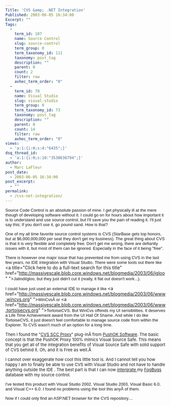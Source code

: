 ```yaml
---
Title: 'CVS &amp; .NET Integration'
Published: 2003-06-05 16:34:00
Excerpt: ""
Tags:
  - 
    term_id: 107
    name: Source Control
    slug: source-control
    term_group: 0
    term_taxonomy_id: 111
    taxonomy: post_tag
    description: ""
    parent: 0
    count: 2
    filter: raw
    avhec_term_order: "0"
  - 
    term_id: 70
    name: Visual Studio
    slug: visual-studio
    term_group: 0
    term_taxonomy_id: 73
    taxonomy: post_tag
    description: ""
    parent: 0
    count: 14
    filter: raw
    avhec_term_order: "0"
views:
  - 'a:1:{i:0;s:4:"6435";}'
dsq_thread_id:
  - 'a:1:{i:0;s:10:"3538636794";}'
author:
  - Marc LaFleur
post_date:
  - 2003-06-05 16:34:00
post_excerpt:
  - ""
permalink:
  - /cvs-net-integration/
---
```

<span class="437460716-05062003"><font face="Arial" size="2">Source Code Control is 
an absolute passion of mine. I get physically ill at the mere though of 
developing software without it. I could go on for hours about how important it 
is to understand and use source control, but I'll save you the pain of reading 
it. I'll just say this; If you don't use it, go pound sand. How is 
that?</font></span>

<span class="437460716-05062003"><font face="Arial" size="2">One of my all time 
favorite source control systems is CVS (StarBase gets top honors, but at 
$6,000,000,000 per seat they don't get my business). The great thing about CVS 
is that it is very flexible and completely free. Don't get me wrong, there are 
defiantly issues with it, but most of them can be ignored. Especially in the 
face of it being "free".</font></span>

<span class="437460716-05062003"></span><span class="437460716-05062003"><font face="Arial" size="2">There is however one major issue that has prevented me from 
using CVS in the last few years, no IDE integration with Visual Studio. There 
were some tools out there like </font>&lt;a title="Click here to do a full-text search for this title" href="http://massivescale.blob.core.windows.net/blogmedia/2003/06/igloo" "><font face="Arial" size="2">JalindiIgloo</font><font face="Arial" size="2">, but they just didn't cut 
it (really, it flat out doesn't work...).</font></span>

<span class="437460716-05062003"><font face="Arial" size="2">I could have just used 
an external IDE to manage it like </font><a href="http://massivescale.blob.core.windows.net/blogmedia/2003/06/www.wincvs.org" "><font face="Arial" size="2">WinCvs</font></a><font face="Arial" size="2">Â or </font><a href="http://massivescale.blob.core.windows.net/blogmedia/2003/06/www.tortoisecvs.org" "><font face="Arial" size="2">TortoiseCVS</font></a><font face="Arial" size="2">. But WinCvs offends my UI 
sensibilities. It deserves a Life Time Achievement award from the UI Hall Of 
Shame. And while I do like TortoiseCVS, it just doesn't feel comfortable to 
manage source code from within the Explorer. To CVS wasn't much of an option for 
a long time.</font></span>

<span class="437460716-05062003"><font face="Arial"></font><font size="2">Then I found the 
"<a href="http://www.pushok.com/soft_short_info.php?PHPSESSID=97696e55b788cef1ad8b0e1329854501">CVS 
SCC Proxy</a>" plug-inÂ from <a href="http://massivescale.blob.core.windows.net/blogmedia/2003/06/www.pushok.com">PushOK 
Software</a>. The basic concept is that the PushOK Proxy 100% mimics Visual 
Source Safe. This means that you get all of the integration benefits of Visual 
Source Safe with solid support of CVS behind it. Oh, and it is Free as 
well.Â </font></span>

<font face="Arial"></font><font size="2"><span class="437460716-05062003">I cannot over 
exaggerate how cool this little tool is. And I cannot tell you how happy I am to 
finally be able to use CVS with Visual Studio and not have to handle anything 
outside the IDE . T</span><span class="437460716-05062003">he best part is that I 
can now <a href="http://massivescale.blob.core.windows.net/blogmedia/2003/06/HowSourceControlIntegrati.html">intergrate 
</a>my <a href="http://massivescale.blob.core.windows.net/blogmedia/2003/06/FogBUGZ">FogBugs </a>database with my 
source control.</span></font>

<span class="437460716-05062003"><font face="Arial" size="2">I've tested this 
product with Visual Studio 2002, Visual Studio 2003, Visual Basic 6.0, and 
Visual C++ 6.0. I found no problems using the tool this anyÂ of them. 
</font></span>

<span class="437460716-05062003"><font face="Arial" size="2">Now if I could only 
find an ASP.NET browser for the CVS repository.... 
</font></span>